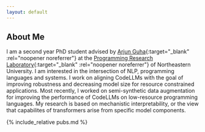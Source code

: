 ```yaml
---
layout: default
---
```


## About Me

I am a second year PhD student advised by [Arjun Guha](https://ccs.neu.edu/~arjunguha/main/home/){:target="_blank" :rel="noopener noreferrer"} at the [Programming Research Laboratory](https://prl.khoury.northeastern.edu/){:target="_blank" :rel="noopener noreferrer"} of Northeastern University. I am interested in the intersection of NLP, programming languages and systems. I work on aligning CodeLLMs with the goal of improving robustness and decreasing model size for resource constrained applications. Most recently, I worked on semi-synthetic data augmentation for improving the performance of CodeLLMs on low-resource programming languages. My research is based on mechanistic interpretability, or the view that capabilites of transformers arise from specific model components.

{% include_relative pubs.md %}


